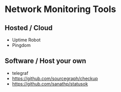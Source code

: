# Network Monitoring Tools

## Hosted / Cloud
- Uptime Robot
- Pingdom

## Software / Host your own
- telegraf
- https://github.com/sourcegraph/checkup
- https://github.com/sanathp/statusok
